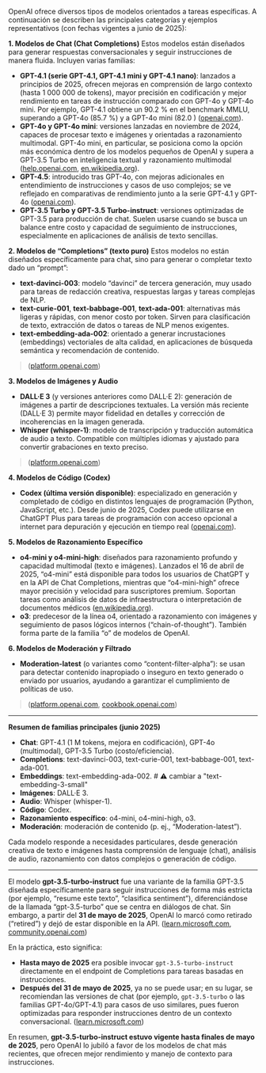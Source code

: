 OpenAI ofrece diversos tipos de modelos orientados a tareas específicas. A continuación se describen las principales categorías y ejemplos representativos (con fechas vigentes a junio de 2025):

**1. Modelos de Chat (Chat Completions)**
Estos modelos están diseñados para generar respuestas conversacionales y seguir instrucciones de manera fluida. Incluyen varias familias:

* **GPT-4.1 (serie GPT-4.1, GPT-4.1 mini y GPT-4.1 nano)**: lanzados a principios de 2025, ofrecen mejoras en comprensión de largo contexto (hasta 1 000 000 de tokens), mayor precisión en codificación y mejor rendimiento en tareas de instrucción comparado con GPT-4o y GPT-4o mini. Por ejemplo, GPT-4.1 obtiene un 90.2 % en el benchmark MMLU, superando a GPT-4o (85.7 %) y a GPT-4o mini (82.0 ) ([openai.com][1]).
* **GPT-4o y GPT-4o mini**: versiones lanzadas en noviembre de 2024, capaces de procesar texto e imágenes y orientadas a razonamiento multimodal. GPT-4o mini, en particular, se posiciona como la opción más económica dentro de los modelos pequeños de OpenAI y supera a GPT-3.5 Turbo en inteligencia textual y razonamiento multimodal ([help.openai.com][2], [en.wikipedia.org][3]).
* **GPT-4.5**: introducido tras GPT-4o, con mejoras adicionales en entendimiento de instrucciones y casos de uso complejos; se ve reflejado en comparativas de rendimiento junto a la serie GPT-4.1 y GPT-4o ([openai.com][1]).
* **GPT-3.5 Turbo y GPT-3.5 Turbo-instruct**: versiones optimizadas de GPT-3.5 para producción de chat. Suelen usarse cuando se busca un balance entre costo y capacidad de seguimiento de instrucciones, especialmente en aplicaciones de análisis de texto sencillas.

**2. Modelos de “Completions” (texto puro)**
Estos modelos no están diseñados específicamente para chat, sino para generar o completar texto dado un “prompt”:

* **text-davinci-003**: modelo “davinci” de tercera generación, muy usado para tareas de redacción creativa, respuestas largas y tareas complejas de NLP.
* **text-curie-001**, **text-babbage-001**, **text-ada-001**: alternativas más ligeras y rápidas, con menor costo por token. Sirven para clasificación de texto, extracción de datos o tareas de NLP menos exigentes.
* **text-embedding-ada-002**: orientado a generar incrustaciones (embeddings) vectoriales de alta calidad, en aplicaciones de búsqueda semántica y recomendación de contenido.

> ([platform.openai.com][4])

**3. Modelos de Imágenes y Audio**

* **DALL·E 3** (y versiones anteriores como DALL·E 2): generación de imágenes a partir de descripciones textuales. La versión más reciente (DALL·E 3) permite mayor fidelidad en detalles y corrección de incoherencias en la imagen generada.
* **Whisper (whisper-1)**: modelo de transcripción y traducción automática de audio a texto. Compatible con múltiples idiomas y ajustado para convertir grabaciones en texto preciso.

> ([platform.openai.com][4])

**4. Modelos de Código (Codex)**

* **Codex (última versión disponible)**: especializado en generación y completado de código en distintos lenguajes de programación (Python, JavaScript, etc.). Desde junio de 2025, Codex puede utilizarse en ChatGPT Plus para tareas de programación con acceso opcional a internet para depuración y ejecución en tiempo real ([openai.com][5]).

**5. Modelos de Razonamiento Específico**

* **o4-mini y o4-mini-high**: diseñados para razonamiento profundo y capacidad multimodal (texto e imágenes). Lanzados el 16 de abril de 2025, “o4-mini” está disponible para todos los usuarios de ChatGPT y en la API de Chat Completions, mientras que “o4-mini-high” ofrece mayor precisión y velocidad para suscriptores premium. Soportan tareas como análisis de datos de infraestructura o interpretación de documentos médicos ([en.wikipedia.org][3]).
* **o3**: predecesor de la línea o4, orientado a razonamiento con imágenes y seguimiento de pasos lógicos internos (“chain-of-thought”). También forma parte de la familia “o” de modelos de OpenAI.

**6. Modelos de Moderación y Filtrado**

* **Moderation-latest** (o variantes como “content-filter-alpha”): se usan para detectar contenido inapropiado o inseguro en texto generado o enviado por usuarios, ayudando a garantizar el cumplimiento de políticas de uso.

> ([platform.openai.com][4], [cookbook.openai.com][6])

---

**Resumen de familias principales (junio 2025)**

* **Chat**: GPT-4.1 (1 M tokens, mejora en codificación), GPT-4o (multimodal), GPT-3.5 Turbo (costo/eficiencia).
* **Completions**: text-davinci-003, text-curie-001, text-babbage-001, text-ada-001.
* **Embeddings**: text-embedding-ada-002.  # ⚠️ cambiar a "text-embedding-3-small"
* **Imágenes**: DALL·E 3.
* **Audio**: Whisper (whisper-1).
* **Código**: Codex.
* **Razonamiento específico**: o4-mini, o4-mini-high, o3.
* **Moderación**: moderación de contenido (p. ej., “Moderation-latest”).

Cada modelo responde a necesidades particulares, desde generación creativa de texto e imágenes hasta comprensión de lenguaje (chat), análisis de audio, razonamiento con datos complejos o generación de código.

[1]: https://openai.com/index/gpt-4-1/?utm_source=chatgpt.com "Introducing GPT-4.1 in the API - OpenAI"
[2]: https://help.openai.com/en/articles/9624314-model-release-notes?utm_source=chatgpt.com "Model Release Notes | OpenAI Help Center"
[3]: https://en.wikipedia.org/wiki/OpenAI_o4-mini?utm_source=chatgpt.com "OpenAI o4-mini"
[4]: https://platform.openai.com/docs/models?utm_source=chatgpt.com "OpenAI Platform Models"
[5]: https://openai.com/index/introducing-codex/?utm_source=chatgpt.com "Introducing Codex - OpenAI"
[6]: https://cookbook.openai.com/examples/partners/model_selection_guide/model_selection_guide?utm_source=chatgpt.com "Practical Guide for Model Selection for Real‑World Use Cases"

---

El modelo **gpt-3.5-turbo-instruct** fue una variante de la familia GPT-3.5 diseñada específicamente para seguir instrucciones de forma más estricta (por ejemplo, “resume este texto”, “clasifica sentiment”), diferenciándose de la llamada “gpt-3.5-turbo” que se centra en diálogos de chat. Sin embargo, a partir del **31 de mayo de 2025**, OpenAI lo marcó como retirado (“retired”) y dejó de estar disponible en la API. ([learn.microsoft.com][1], [community.openai.com][2])

En la práctica, esto significa:

* **Hasta mayo de 2025** era posible invocar `gpt-3.5-turbo-instruct` directamente en el endpoint de Completions para tareas basadas en instrucciones.
* **Después del 31 de mayo de 2025**, ya no se puede usar; en su lugar, se recomiendan las versiones de chat (por ejemplo, `gpt-3.5-turbo` o las familias GPT-4o/GPT-4.1) para casos de uso similares, pues fueron optimizadas para responder instrucciones dentro de un contexto conversacional. ([learn.microsoft.com][1])

En resumen, **gpt-3.5-turbo-instruct estuvo vigente hasta finales de mayo de 2025**, pero OpenAI lo jubiló a favor de los modelos de chat más recientes, que ofrecen mejor rendimiento y manejo de contexto para instrucciones.

[1]: https://learn.microsoft.com/en-us/azure/ai-services/openai/concepts/model-retirements?utm_source=chatgpt.com "Azure OpenAI in Azure AI Foundry Models model retirements"
[2]: https://community.openai.com/t/how-can-i-access-old-apis-in-2025/1248865?utm_source=chatgpt.com "How can I access old APIs in 2025 - OpenAI Developer Community"
